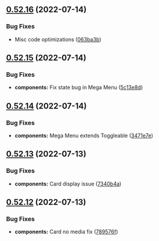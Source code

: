## [0.52.16](https://github.com/jacecotton/tcds/compare/v0.52.15...v0.52.16) (2022-07-14)


### Bug Fixes

* Misc code optimizations ([063ba3b](https://github.com/jacecotton/tcds/commit/063ba3b4df81af0f52d1258067226af00aa754ac))



## [0.52.15](https://github.com/jacecotton/tcds/compare/v0.52.14...v0.52.15) (2022-07-14)


### Bug Fixes

* **components:** Fix state bug in Mega Menu ([5c13e8d](https://github.com/jacecotton/tcds/commit/5c13e8d295dc3e248c42b0c2b84cc0acf9681941))



## [0.52.14](https://github.com/jacecotton/tcds/compare/v0.52.13...v0.52.14) (2022-07-14)


### Bug Fixes

* **components:** Mega Menu extends Toggleable ([3471e7e](https://github.com/jacecotton/tcds/commit/3471e7e9c864b8fa447d13176a34e7cab611c101))



## [0.52.13](https://github.com/jacecotton/tcds/compare/v0.52.12...v0.52.13) (2022-07-13)


### Bug Fixes

* **components:** Card display issue ([7340b4a](https://github.com/jacecotton/tcds/commit/7340b4a6c8697991aa280d0f031e96f88cb8f342))



## [0.52.12](https://github.com/jacecotton/tcds/compare/v0.52.11...v0.52.12) (2022-07-13)


### Bug Fixes

* **components:** Card no media fix ([789576f](https://github.com/jacecotton/tcds/commit/789576fcf27c0d46e145b4b92955523790ea5999))



